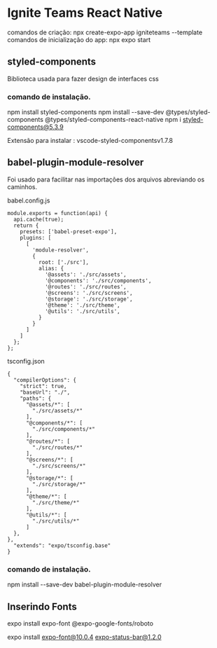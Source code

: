 # Ignite Teams React Native


comandos de criação: npx create-expo-app igniteteams --template
comandos de inicialização do app: npx expo start

## styled-components
Biblioteca usada para fazer design de interfaces css

### comando de instalação.
npm install styled-components
npm install --save-dev @types/styled-components @types/styled-components-react-native
npm i styled-components@5.3.9


Extensão para instalar : vscode-styled-componentsv1.7.8

## babel-plugin-module-resolver
Foi usado para facilitar nas importações dos arquivos abreviando os caminhos.

babel.config.js

```tsx
module.exports = function(api) {
  api.cache(true);
  return {
    presets: ['babel-preset-expo'],
    plugins: [
      [
        'module-resolver',
        {
          root: ['./src'],
          alias: {
            '@assets': './src/assets',
            '@components': './src/components',
            '@routes': './src/routes',
            '@screens': './src/screens',
            '@storage': './src/storage',
            '@theme': './src/theme',
            '@utils': './src/utils',
          }
        }
      ]
    ]
  };
};
```

tsconfig.json
```tsx
{
  "compilerOptions": {
    "strict": true,
    "baseUrl": "./",
    "paths": {
      "@assets/*": [
        "./src/assets/*"
      ],
      "@components/*": [
        "./src/components/*"
      ],
      "@routes/*": [
        "./src/routes/*"
      ],
      "@screens/*": [
        "./src/screens/*"
      ],
      "@storage/*": [
        "./src/storage/*"
      ],
      "@theme/*": [
        "./src/theme/*"
      ],
      "@utils/*": [
        "./src/utils/*"
      ] 
  },
},
  "extends": "expo/tsconfig.base"
}
```

### comando de instalação.
npm install --save-dev babel-plugin-module-resolver

## Inserindo Fonts 
expo install expo-font @expo-google-fonts/roboto

expo install expo-font@10.0.4 expo-status-bar@1.2.0
